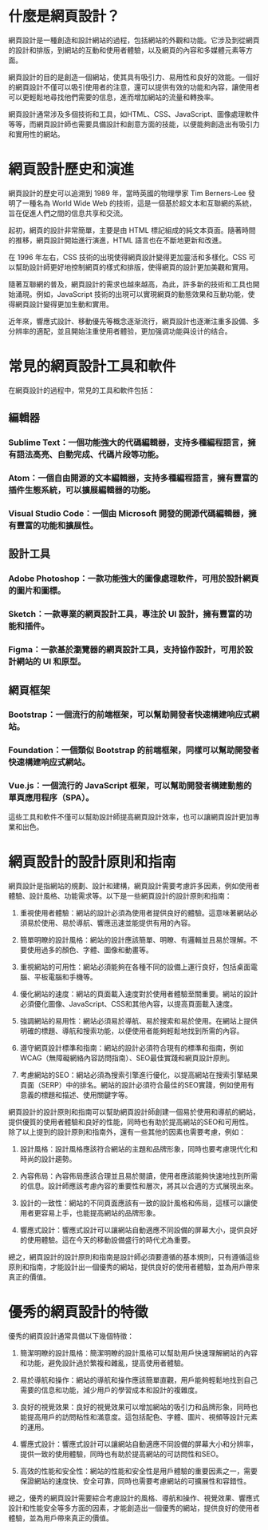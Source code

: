# 什麼是網頁設計？

網頁設計是一種創造和設計網站的過程，包括網站的外觀和功能。它涉及到從網頁的設計和排版，到網站的互動和使用者體驗，以及網頁的內容和多媒體元素等方面。

網頁設計的目的是創造一個網站，使其具有吸引力、易用性和良好的效能。一個好的網頁設計不僅可以吸引使用者的注意，還可以提供有效的功能和內容，讓使用者可以更輕鬆地尋找他們需要的信息，進而增加網站的流量和轉換率。

網頁設計通常涉及多個技術和工具，如HTML、CSS、JavaScript、圖像處理軟件等等，而網頁設計師也需要具備設計和創意方面的技能，以便能夠創造出有吸引力和實用性的網站。

# 網頁設計歷史和演進

網頁設計的歷史可以追溯到 1989 年，當時英國的物理學家 Tim Berners-Lee 發明了一種名為 World Wide Web 的技術，這是一個基於超文本和互聯網的系統，旨在促進人們之間的信息共享和交流。

起初，網頁的設計非常簡單，主要是由 HTML 標記組成的純文本頁面。隨著時間的推移，網頁設計開始進行演進，HTML 語言也在不斷地更新和改進。

在 1996 年左右，CSS 技術的出現使得網頁設計變得更加靈活和多樣化。CSS 可以幫助設計師更好地控制網頁的樣式和排版，使得網頁的設計更加美觀和實用。

隨著互聯網的普及，網頁設計的需求也越來越高，為此，許多新的技術和工具也開始涌現。例如，JavaScript 技術的出現可以實現網頁的動態效果和互動功能，使得網頁設計變得更加生動和實用。

近年來，響應式設計、移動優先等概念逐渐流行，網頁設計也逐漸注重多設備、多分辨率的適配，並且開始注重使用者體验，更加强调功能與设计的结合。

# 常見的網頁設計工具和軟件

在網頁設計的過程中，常見的工具和軟件包括：

## 編輯器

### Sublime Text：一個功能強大的代碼編輯器，支持多種編程語言，擁有語法高亮、自動完成、代碼片段等功能。
### Atom：一個自由開源的文本編輯器，支持多種編程語言，擁有豐富的插件生態系統，可以擴展編輯器的功能。
### Visual Studio Code：一個由 Microsoft 開發的開源代碼編輯器，擁有豐富的功能和擴展性。

## 設計工具

### Adobe Photoshop：一款功能強大的圖像處理軟件，可用於設計網頁的圖片和圖標。
### Sketch：一款專業的網頁設計工具，專注於 UI 設計，擁有豐富的功能和插件。
### Figma：一款基於瀏覽器的網頁設計工具，支持協作設計，可用於設計網站的 UI 和原型。

## 網頁框架

### Bootstrap：一個流行的前端框架，可以幫助開發者快速構建响应式網站。
### Foundation：一個類似 Bootstrap 的前端框架，同樣可以幫助開發者快速構建响应式網站。
### Vue.js：一個流行的 JavaScript 框架，可以幫助開發者構建動態的單頁應用程序（SPA）。

這些工具和軟件不僅可以幫助設計師提高網頁設計效率，也可以讓網頁設計更加專業和出色。

# 網頁設計的設計原則和指南

網頁設計是指網站的規劃、設計和建構，網頁設計需要考慮許多因素，例如使用者體驗、設計風格、功能需求等。以下是一些網頁設計的設計原則和指南：

1. 重視使用者體驗：網站的設計必須為使用者提供良好的體驗。這意味著網站必須易於使用、易於導航、響應迅速並能提供有用的內容。

2. 簡單明瞭的設計風格：網站的設計應該簡單、明瞭、有邏輯並且易於理解。不要使用過多的顏色、字體、圖像和動畫等。

3. 重視網站的可用性：網站必須能夠在各種不同的設備上運行良好，包括桌面電腦、平板電腦和手機等。

4. 優化網站的速度：網站的頁面載入速度對於使用者體驗至關重要。網站的設計必須優化圖像、JavaScript、CSS和其他內容，以提高頁面載入速度。

5. 強調網站的易用性：網站必須易於導航、易於搜索和易於使用。在網站上提供明確的標題、導航和搜索功能，以便使用者能夠輕鬆地找到所需的內容。

6. 遵守網頁設計標準和指南：網站的設計必須符合現有的標準和指南，例如WCAG（無障礙網絡內容訪問指南）、SEO最佳實踐和網頁設計原則。

7. 考慮網站的SEO：網站必須為搜索引擎進行優化，以提高網站在搜索引擎結果頁面（SERP）中的排名。網站的設計必須符合最佳的SEO實踐，例如使用有意義的標題和描述、使用關鍵字等。

網頁設計的設計原則和指南可以幫助網頁設計師創建一個易於使用和導航的網站，提供優質的使用者體驗和良好的性能，同時也有助於提高網站的SEO和可用性。除了以上提到的設計原則和指南外，還有一些其他的因素也需要考慮，例如：

1. 設計風格：設計風格應該符合網站的主題和品牌形象，同時也要考慮現代化和時尚的設計趨勢。

2. 內容佈局：內容佈局應該合理並且易於閱讀，使用者應該能夠快速地找到所需的信息。設計師應該考慮內容的重要性和層次，將其以合適的方式展現出來。

3. 設計的一致性：網站的不同頁面應該有一致的設計風格和佈局，這樣可以讓使用者更容易上手，也能提高網站的品牌形象。

4. 響應式設計：響應式設計可以讓網站自動適應不同設備的屏幕大小，提供良好的使用體驗。這在今天的移動設備盛行的時代尤為重要。

總之，網頁設計的設計原則和指南是設計師必須要遵循的基本規則，只有遵循這些原則和指南，才能設計出一個優秀的網站，提供良好的使用者體驗，並為用戶帶來真正的價值。

# 優秀的網頁設計的特徵

優秀的網頁設計通常具備以下幾個特徵：

1. 簡潔明瞭的設計風格：簡潔明瞭的設計風格可以幫助用戶快速理解網站的內容和功能，避免設計過於繁複和雜亂，提高使用者體驗。

2. 易於導航和操作：網站的導航和操作應該簡單直觀，用戶能夠輕鬆地找到自己需要的信息和功能，減少用戶的學習成本和設計的複雜度。

3. 良好的視覺效果：良好的視覺效果可以增加網站的吸引力和品牌形象，同時也能提高用戶的訪問粘性和滿意度。這包括配色、字體、圖片、視頻等設計元素的運用。

4. 響應式設計：響應式設計可以讓網站自動適應不同設備的屏幕大小和分辨率，提供一致的使用體驗，同時也有助於提高網站的可訪問性和SEO。

5. 高效的性能和安全性：網站的性能和安全性是用戶體驗的重要因素之一，需要保證網站的速度快、安全可靠，同時也需要考慮網站的可擴展性和容錯性。

總之，優秀的網頁設計需要綜合考慮設計的風格、導航和操作、視覺效果、響應式設計和性能安全等多方面的因素，才能創造出一個優秀的網站，提供良好的使用者體驗，並為用戶帶來真正的價值。